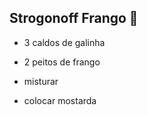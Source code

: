 ## Strogonoff Frango :chicken:	

- 3 caldos de galinha
- 2 peitos de frango
- misturar

- colocar mostarda